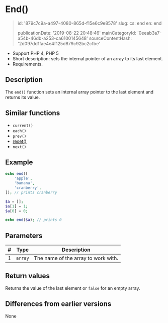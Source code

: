 End()
=====

> id: '879c7c9a-a497-4080-865d-f15e6c9e8578'
> slug:
> 	cs: end
> 	en: end
> 
> publicationDate: '2019-08-22 20:48:46'
> mainCategoryId: '0eeab3a7-a54b-46db-a253-ca6100145648'
> sourceContentHash: '2d097dd1fae4e4f125d879c92bc2cfbe'

- Support PHP 4, PHP 5
- Short description: sets the internal pointer of an array to its last element.
- Requirements.

Description
--------------------------

The `end()` function sets an internal array pointer to the last element and returns its value.

Similar functions
--------------------------

- `current()`
- `each()`
- `prev()`
- <a href="/reset">reset()</a>
- `next()`

Example
--------------------------

```php
echo end([
    'apple',
    'banana',
    'cranberry',
]); // prints cranberry
```

```php
$a = [];
$a[1] = 1;
$a[0] = 0;

echo end($a); // prints 0
```

Parameters
--------------------------

| # | Type | Description |
| --- | ------- | ----- |
| 1 | `array` | The name of the array to work with. |

Return values
--------------------------

Returns the value of the last element or `false` for an empty array.

Differences from earlier versions
--------------------------

None
